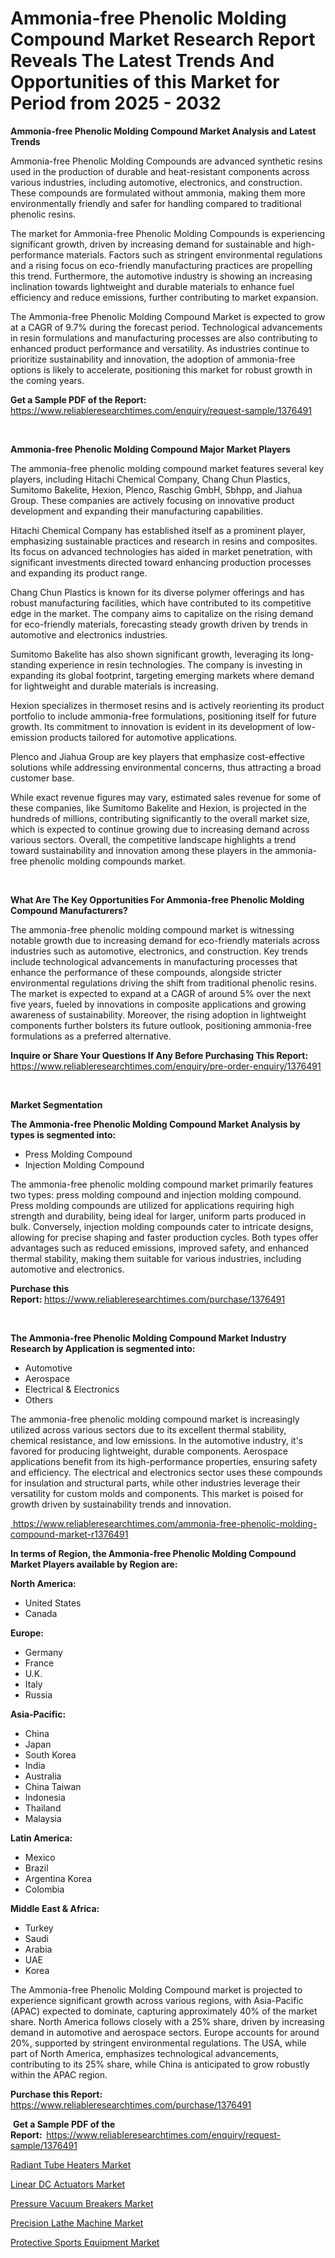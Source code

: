 <p><h1>Ammonia-free Phenolic Molding Compound Market Research Report Reveals The Latest Trends And Opportunities of this Market for Period from 2025 - 2032</h1></p><p><strong>Ammonia-free Phenolic Molding Compound Market Analysis and Latest Trends</strong></p>
<p><p>Ammonia-free Phenolic Molding Compounds are advanced synthetic resins used in the production of durable and heat-resistant components across various industries, including automotive, electronics, and construction. These compounds are formulated without ammonia, making them more environmentally friendly and safer for handling compared to traditional phenolic resins.</p><p>The market for Ammonia-free Phenolic Molding Compounds is experiencing significant growth, driven by increasing demand for sustainable and high-performance materials. Factors such as stringent environmental regulations and a rising focus on eco-friendly manufacturing practices are propelling this trend. Furthermore, the automotive industry is showing an increasing inclination towards lightweight and durable materials to enhance fuel efficiency and reduce emissions, further contributing to market expansion.</p><p>The Ammonia-free Phenolic Molding Compound Market is expected to grow at a CAGR of 9.7% during the forecast period. Technological advancements in resin formulations and manufacturing processes are also contributing to enhanced product performance and versatility. As industries continue to prioritize sustainability and innovation, the adoption of ammonia-free options is likely to accelerate, positioning this market for robust growth in the coming years.</p></p>
<p><strong>Get a Sample PDF of the Report:&nbsp;</strong> <a href="https://www.reliableresearchtimes.com/enquiry/request-sample/1376491?utm_campaign=2771&utm_medium=2&utm_source=Github&utm_content=ia&utm_term=28032025&utm_id=ammonia-free-phenolic-molding-compound">https://www.reliableresearchtimes.com/enquiry/request-sample/1376491</a></p>
<p>&nbsp;</p>
<p><strong>Ammonia-free Phenolic Molding Compound Major Market Players</strong></p>
<p><p>The ammonia-free phenolic molding compound market features several key players, including Hitachi Chemical Company, Chang Chun Plastics, Sumitomo Bakelite, Hexion, Plenco, Raschig GmbH, Sbhpp, and Jiahua Group. These companies are actively focusing on innovative product development and expanding their manufacturing capabilities.</p><p>Hitachi Chemical Company has established itself as a prominent player, emphasizing sustainable practices and research in resins and composites. Its focus on advanced technologies has aided in market penetration, with significant investments directed toward enhancing production processes and expanding its product range. </p><p>Chang Chun Plastics is known for its diverse polymer offerings and has robust manufacturing facilities, which have contributed to its competitive edge in the market. The company aims to capitalize on the rising demand for eco-friendly materials, forecasting steady growth driven by trends in automotive and electronics industries.</p><p>Sumitomo Bakelite has also shown significant growth, leveraging its long-standing experience in resin technologies. The company is investing in expanding its global footprint, targeting emerging markets where demand for lightweight and durable materials is increasing.</p><p>Hexion specializes in thermoset resins and is actively reorienting its product portfolio to include ammonia-free formulations, positioning itself for future growth. Its commitment to innovation is evident in its development of low-emission products tailored for automotive applications.</p><p>Plenco and Jiahua Group are key players that emphasize cost-effective solutions while addressing environmental concerns, thus attracting a broad customer base.</p><p>While exact revenue figures may vary, estimated sales revenue for some of these companies, like Sumitomo Bakelite and Hexion, is projected in the hundreds of millions, contributing significantly to the overall market size, which is expected to continue growing due to increasing demand across various sectors. Overall, the competitive landscape highlights a trend toward sustainability and innovation among these players in the ammonia-free phenolic molding compounds market.</p></p>
<p>&nbsp;</p>
<p><strong>What Are The Key Opportunities For Ammonia-free Phenolic Molding Compound Manufacturers?</strong></p>
<p><p>The ammonia-free phenolic molding compound market is witnessing notable growth due to increasing demand for eco-friendly materials across industries such as automotive, electronics, and construction. Key trends include technological advancements in manufacturing processes that enhance the performance of these compounds, alongside stricter environmental regulations driving the shift from traditional phenolic resins. The market is expected to expand at a CAGR of around 5% over the next five years, fueled by innovations in composite applications and growing awareness of sustainability. Moreover, the rising adoption in lightweight components further bolsters its future outlook, positioning ammonia-free formulations as a preferred alternative.</p></p>
<p><strong>Inquire or Share Your Questions If Any Before Purchasing This Report:</strong> <a href="https://www.reliableresearchtimes.com/enquiry/pre-order-enquiry/1376491?utm_campaign=2771&utm_medium=2&utm_source=Github&utm_content=ia&utm_term=28032025&utm_id=ammonia-free-phenolic-molding-compound">https://www.reliableresearchtimes.com/enquiry/pre-order-enquiry/1376491</a></p>
<p>&nbsp;</p>
<p><strong>Market Segmentation</strong></p>
<p><strong>The Ammonia-free Phenolic Molding Compound Market Analysis by types is segmented into:</strong></p>
<p><ul><li>Press Molding Compound</li><li>Injection Molding Compound</li></ul></p>
<p><p>The ammonia-free phenolic molding compound market primarily features two types: press molding compound and injection molding compound. Press molding compounds are utilized for applications requiring high strength and durability, being ideal for larger, uniform parts produced in bulk. Conversely, injection molding compounds cater to intricate designs, allowing for precise shaping and faster production cycles. Both types offer advantages such as reduced emissions, improved safety, and enhanced thermal stability, making them suitable for various industries, including automotive and electronics.</p></p>
<p><strong>Purchase this Report:&nbsp;</strong><a href="https://www.reliableresearchtimes.com/purchase/1376491?utm_campaign=2771&utm_medium=2&utm_source=Github&utm_content=ia&utm_term=28032025&utm_id=ammonia-free-phenolic-molding-compound">https://www.reliableresearchtimes.com/purchase/1376491</a></p>
<p>&nbsp;</p>
<p><strong>The Ammonia-free Phenolic Molding Compound Market Industry Research by Application is segmented into:</strong></p>
<p><ul><li>Automotive</li><li>Aerospace</li><li>Electrical & Electronics</li><li>Others</li></ul></p>
<p><p>The ammonia-free phenolic molding compound market is increasingly utilized across various sectors due to its excellent thermal stability, chemical resistance, and low emissions. In the automotive industry, it's favored for producing lightweight, durable components. Aerospace applications benefit from its high-performance properties, ensuring safety and efficiency. The electrical and electronics sector uses these compounds for insulation and structural parts, while other industries leverage their versatility for custom molds and components. This market is poised for growth driven by sustainability trends and innovation.</p></p>
<p><a href="https://www.reliableresearchtimes.com/ammonia-free-phenolic-molding-compound-market-r1376491?utm_campaign=2771&utm_medium=2&utm_source=Github&utm_content=ia&utm_term=28032025&utm_id=ammonia-free-phenolic-molding-compound">&nbsp;https://www.reliableresearchtimes.com/ammonia-free-phenolic-molding-compound-market-r1376491</a></p>
<p><strong>In terms of Region, the Ammonia-free Phenolic Molding Compound Market Players available by Region are:</strong></p>
<p>
    <p> <strong> North America: </strong>
        <ul>
            <li>United States</li>
            <li>Canada</li>
        </ul>
        </p> 
    <p> <strong> Europe: </strong>
        <ul>
            <li>Germany</li>
            <li>France</li>
            <li>U.K.</li>
            <li>Italy</li>
            <li>Russia</li>
        </ul>
        </p> 
    <p> <strong> Asia-Pacific: </strong>
        <ul>
            <li>China</li>
            <li>Japan</li>
            <li>South Korea</li>
            <li>India</li>
            <li>Australia</li>
            <li>China Taiwan</li>
            <li>Indonesia</li>
            <li>Thailand</li>
            <li>Malaysia</li>
        </ul>
        </p> 
    <p> <strong> Latin America: </strong>
        <ul>
            <li>Mexico</li>
            <li>Brazil</li>
            <li>Argentina Korea</li>
            <li>Colombia</li>
        </ul>
        </p> 
    <p> <strong> Middle East & Africa: </strong>
        <ul>
            <li>Turkey</li>
            <li>Saudi</li>
            <li>Arabia</li>
            <li>UAE</li>
            <li>Korea</li>
        </ul>
    </p>
    </p>
<p><p>The Ammonia-free Phenolic Molding Compound market is projected to experience significant growth across various regions, with Asia-Pacific (APAC) expected to dominate, capturing approximately 40% of the market share. North America follows closely with a 25% share, driven by increasing demand in automotive and aerospace sectors. Europe accounts for around 20%, supported by stringent environmental regulations. The USA, while part of North America, emphasizes technological advancements, contributing to its 25% share, while China is anticipated to grow robustly within the APAC region.</p></p>
<p><strong>Purchase this Report: </strong><a href="https://www.reliableresearchtimes.com/purchase/1376491?utm_campaign=2771&utm_medium=2&utm_source=Github&utm_content=ia&utm_term=28032025&utm_id=ammonia-free-phenolic-molding-compound">https://www.reliableresearchtimes.com/purchase/1376491</a></p>
<p>&nbsp;<strong>Get a Sample PDF of the Report:&nbsp;&nbsp;</strong><a href="https://www.reliableresearchtimes.com/enquiry/request-sample/1376491?utm_campaign=2771&utm_medium=2&utm_source=Github&utm_content=ia&utm_term=28032025&utm_id=ammonia-free-phenolic-molding-compound">https://www.reliableresearchtimes.com/enquiry/request-sample/1376491</a></p>
<p><strong></strong></p>
<p><p><a href="https://www.linkedin.com/pulse/size-globalradiant-tube-heaters-market-compounded-annual-growth-0c9je?utm_campaign=2771&utm_medium=2&utm_source=Github&utm_content=ia&utm_term=28032025&utm_id=ammonia-free-phenolic-molding-compound">Radiant Tube Heaters Market</a></p><p><a href="https://www.linkedin.com/pulse/insightful-linear-dc-actuators-market-report-analyzing-industry-2lxpe?utm_campaign=2771&utm_medium=2&utm_source=Github&utm_content=ia&utm_term=28032025&utm_id=ammonia-free-phenolic-molding-compound">Linear DC Actuators Market</a></p><p><a href="https://www.linkedin.com/pulse/pressure-vacuum-breakers-market-analysis-industry-forecast-projected-0ly2f?utm_campaign=2771&utm_medium=2&utm_source=Github&utm_content=ia&utm_term=28032025&utm_id=ammonia-free-phenolic-molding-compound">Pressure Vacuum Breakers Market</a></p><p><a href="https://www.linkedin.com/pulse/precision-lathe-machine-market-outlook-2025-2032-examining-wnd9f?utm_campaign=2771&utm_medium=2&utm_source=Github&utm_content=ia&utm_term=28032025&utm_id=ammonia-free-phenolic-molding-compound">Precision Lathe Machine Market</a></p><p><a href="https://www.linkedin.com/pulse/protective-sports-equipment-market-dynamics-future-growth-prediction-f3mne?utm_campaign=2771&utm_medium=2&utm_source=Github&utm_content=ia&utm_term=28032025&utm_id=ammonia-free-phenolic-molding-compound">Protective Sports Equipment Market</a></p></p>